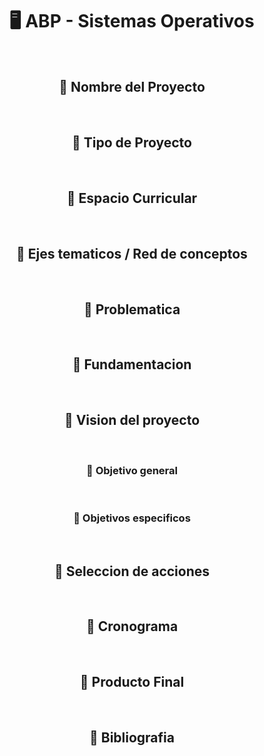 <h1 align='center' >🖥️ ABP - Sistemas Operativos</h1>

<br>

<h2 align='center' >🎯 Nombre del Proyecto</h2>

<br>

<h2 align='center' >🎯 Tipo de Proyecto</h2>

<br>

<h2 align='center' >🎯 Espacio Curricular</h2>

<br>

<h2 align='center' >🎯 Ejes tematicos / Red de conceptos</h2>

<br>

<h2 align='center' >🎯 Problematica</h2>

<br>

<h2 align='center' >🎯 Fundamentacion</h2>

<br>

<h2 align='center' >🎯 Vision del proyecto</h2>

<br>

<h3 align='center' >🎯 Objetivo general</h3>

<br>

<h3 align='center' >🎯 Objetivos especificos</h3>

<br>

<h2 align='center' >🎯 Seleccion de acciones</h2>

<br>

<h2 align='center' >🎯 Cronograma</h2>

<br>

<h2 align='center' >🎯 Producto Final</h2>

<br>

<h2 align='center' >🎯 Bibliografia</h2>
